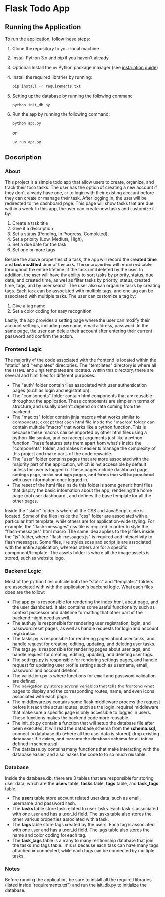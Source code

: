 # Flask Todo App

## Running the Application

To run the application, follow these steps:

1. Clone the repository to your local machine.
2. Install Python 3.x and pip if you haven't already.
3. Optional: Install the `uv` Python package manager (see [installation guide](https://docs.astral.sh/uv/getting-started/installation/))
4. Install the required libraries by running:

   ```bash
   pip install -r requirements.txt
   ```

5. Setting up the database by running the following command:

   ```bash
   python init_db.py
   ```

6. Run the app by running the following command:

   ```bash
   python app.py
   ```

   or

    ```bash
    uv run app.py
    ```

## Description

### About

This project is a simple todo app that allow users to create, organize, and track their todo tasks. The user has the option of creating a new account if they don't already have one, or to login with their existing account before they can create or manage their task. After logging in, the user will be redirected to the dashboard page. This page will show tasks that are due within a week. In this app, the user can create new tasks and customize it by:

1. Create a task title
2. Give it a description
3. Set a status (Pending, In Progress, Completed),
4. Set a priority (Low, Medium, High),
5. Set a due date for the task
6. Set one or more tags

Beside the above properties of a task, the app will record the **created time** and **last modified** time of the task. These properties will remain editable throughout the entire lifetime of the task until deleted by the user. In addition, the user will have the ability to sort tasks by priority, status, due date, and created time, as well as filter tasks by priority, status, created time, tags, and by user search. The user also can organize tasks by creating tags. Each task can be associated with multiple tags, and one tag can be associated with multiple tasks. The user can customize a tag by:

1. Give a tag name
2. Set a color coding for easy recognition

Lastly, the app provides a setting page where the user can modify their account settings, including username, email address, password. In the same page, the user can delete their account after entering their current password and confirm the action.

### Frontend Logic

The majority of the code associated with the frontend is located within the "static" and "templates" directories. The "templates" directory is where all the HTML and Jinja templates are located. Within this directory, there are several and html files for different purposes:

- The "auth" folder contain files associated with user authentication pages (such as login and registration).
- The "components" folder contain html components that are reusable throughout the application. These components are simpler in terms of structure, and usually doesn't depend on data coming from the backend.
- The "macros" folder contain jinja macros what works similar to components, except that each html file inside the "macros" folder can contain multiple "macro" that works like a python function. This is because these macros can be imported by other html files using a python-like syntax, and can accept arguments just like a python function. These features sets them apart from what's inside the "components" folder, and makes it easier to manage the complexity of this project and make parts of the code reusable.
- The "user" folder contains pages that are more associated with the majority part of the application, which is not accessible by default unless the user is logged in. These pages include dashboard page, settings page, tasks and tags pages, and forms that will be populated with user information once logged in.
- The reset of the html files inside this folder is some generic html files that display the basic information about the app, rendering the home page (not user dashboard), and defines the base template for all the other pages.

Inside the "static" folder is where all the CSS and JavaScript code is located. Some of the files inside the "css" folder are associated with a particular html template, while others are for application-wide styling. For example, the "flash-messages" css file is required in order to style the "flash-messages" html macro. The same idea applies to the js files inside the "js" folder, where "flash-messages.js" is required add interactivity to flash messages. Some files, like styles.scss and script.js are associated with the entire application, whereas others are for a specific component/template. The assets folder is where all the image assets is stored, such as website logo.

### Backend Logic

Most of the python files outside both the "static" and "templates" folders are associated with with the application's backend logic. What each files does are the follow:

- The app.py is responsible for rendering the index.html, about page, and the user dashboard. It also contains some useful functionality such as context processor and datetime formatting that other part of the backend might need as well.
- The auth.py is responsible for rendering user registration, login, and password reset pages, as well as handle requests for login and account registration.
- The tasks.py is responsible for rendering pages about user tasks, and handle request for creating, editing, updating, and deleting user tasks.
- The tags.py is responsible for rendering pages about user tags, and handle request for creating, editing, updating, and deleting user tags.
- The settings.py is responsible for rendering settings pages, and handle request for updating user profile settings such as username, email, password, and account deletion.
- The validation.py is where functions for email and password validation are defined.
- The navigation.py stores several variables that tells the frontend what pages to display and the corresponding routes, name, and even icons associated with each page.
- The middleware.py contains some flask middleware process the request before it reach the actual routes, such as the login_required middleware that make sure a specific page is only accessible to logged in users. These functions makes the backend code more reusable.
- The init_db.py contain a function that will setup the database file after been executed. It will read the database schema from the **schema.sql**, connect to database.db (where all the user data is stored), drop existing databases if it exists, and recreate the database schema for all tables defined in schema.sql.
- The database.py contains many functions that make interacting with the database easier, and also makes the code to to so much reusable.

### Database

Inside the database.db, there are 3 tables that are responsible for storing user data, which are the **users** table, **tasks** table, **tags** table, and **task_tags** table.

- The **users** table store account related user data, such as email, username, and password hash.
- The **tasks** table store task related to user tasks. Each task is associated with one user and has a user_id field. The tasks table also stores the other various properties associated with a task.
- The **tags** table store tags created by the users. Each tag is associated with one user and has a user_id field. The tags table also stores the name and color coding for each tag.
- The **task_tags** table is a many to many relationship database that join the tasks and tags table. This is because each task can have many tags attached or connected, while each tags can be connected by multiple tasks.

### Notes

Before running the application, be sure to install all the required libraries (listed inside "requirements.txt") and run the init_db.py to initialize the database.
